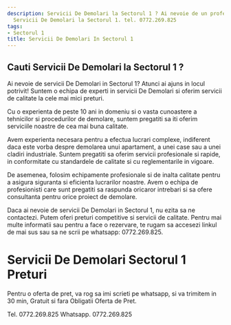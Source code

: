 ```yaml
---
description: Servicii De Demolari la Sectorul 1 ? Ai nevoie de un profesionist in
  Servicii De Demolari la Sectorul 1. tel. 0772.269.825
tags:
- Sectorul 1
title: Servicii De Demolari In Sectorul 1
---
```



## Cauti Servicii De Demolari la Sectorul 1 ?


Ai nevoie de servicii De Demolari in Sectorul 1? Atunci ai ajuns in locul potrivit! Suntem o echipa de experti in servicii De Demolari si oferim servicii de calitate la cele mai mici preturi.

Cu o experienta de peste 10 ani in domeniu si o vasta cunoastere a tehnicilor si procedurilor de demolare, suntem pregatiti sa iti oferim serviciile noastre de cea mai buna calitate.

Avem experienta necesara pentru a efectua lucrari complexe, indiferent daca este vorba despre demolarea unui apartament, a unei case sau a unei cladiri industriale. Suntem pregatiti sa oferim servicii profesionale si rapide, in conformitate cu standardele de calitate si cu reglementarile in vigoare.

De asemenea, folosim echipamente profesionale si de inalta calitate pentru a asigura siguranta si eficienta lucrarilor noastre. Avem o echipa de profesionisti care sunt pregatiti sa raspunda oricaror intrebari si sa ofere consultanta pentru orice proiect de demolare.

Daca ai nevoie de servicii De Demolari in Sectorul 1, nu ezita sa ne contactezi. Putem oferi preturi competitive si servicii de calitate. Pentru mai multe informatii sau pentru a face o rezervare, te rugam sa accesezi linkul de mai sus sau sa ne scrii pe whatsapp: 0772.269.825.

# Servicii De Demolari Sectorul 1 Preturi
Pentru o oferta de pret, va rog sa imi scrieti pe whatsapp, si va trimitem in 30 min, Gratuit si fara Obligatii Oferta de Pret.

Tel. 0772.269.825
Whatsapp. 0772.269.825